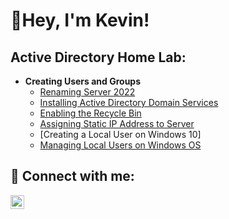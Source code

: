 <h1>👋Hey, I'm Kevin!</h1>

<h2>Active Directory Home Lab:</h2>

- <b>Creating Users and Groups</b>
  - [Renaming Server 2022](https://github.com/Kevin-ex/Active-Directory-Home-Lab/blob/main/README.md)
  - [Installing Active Directory Domain Services](https://github.com/Kevin-ex/Active-Directory-Home-Lab/blob/main/README.md)
  - [Enabling the Recycle Bin](https://github.com/Kevin-ex/Active-Directory-Home-Lab-Enabling-the-Recycle-Bin/blob/main/README.md)
  - [Assigning Static IP Address to Server](https://github.com/Kevin-ex/Assigning-Static-IP-to-Windows-Server/blob/main/README.md)
  - [Creating a Local User on Windows 10]
  - [Managing Local Users on Windows OS](https://github.com/Kevin-ex/Enabling-the-Admin-Account-on-a-Windows-OS/edit/main/README.md)


<h2> 🤳 Connect with me:</h2>

[<img align="left" alt="JoshMadakor | LinkedIn" width="22px" src="https://cdn.jsdelivr.net/npm/simple-icons@v3/icons/linkedin.svg" />][linkedin]


[linkedin]: www.linkedin.com/in/kevinromero7327

<!--
**Kevin-ex/Kevin-ex** is a ✨ _special_ ✨ repository because its `README.md` (this file) appears on your GitHub profile.

Here are some ideas to get you started:

- 🔭 I’m currently working on ...
- 🌱 I’m currently learning ...
- 👯 I’m looking to collaborate on ...
- 🤔 I’m looking for help with ...
- 💬 Ask me about ...
- 📫 How to reach me: ...
- 😄 Pronouns: ...
- ⚡ Fun fact: ...
-->
